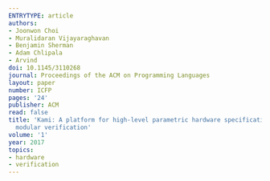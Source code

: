 ```yaml
---
ENTRYTYPE: article
authors:
- Joonwon Choi
- Muralidaran Vijayaraghavan
- Benjamin Sherman
- Adam Chlipala
- Arvind
doi: 10.1145/3110268
journal: Proceedings of the ACM on Programming Languages
layout: paper
number: ICFP
pages: '24'
publisher: ACM
read: false
title: 'Kami: A platform for high-level parametric hardware specification and its
  modular verification'
volume: '1'
year: 2017
topics:
- hardware
- verification
---
```

